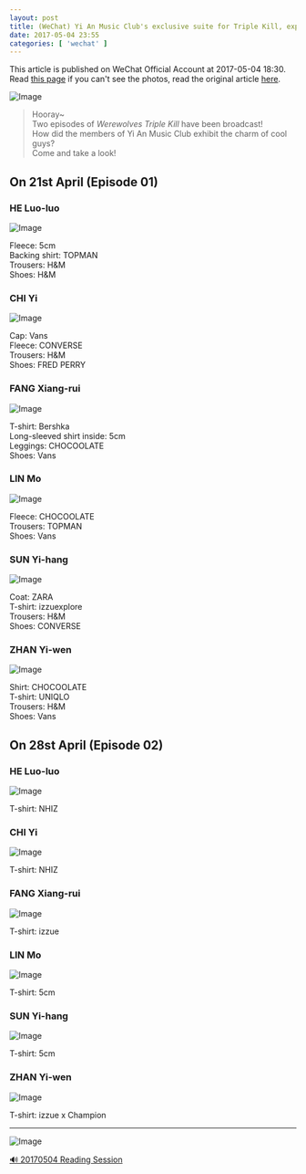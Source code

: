 ```yaml
---
layout: post
title: (WeChat) Yi An Music Club's exclusive suite for Triple Kill, expressing the charm of logic
date: 2017-05-04 23:55
categories: [ 'wechat' ]
---
```


This article is published on WeChat Official Account at 2017-05-04 18:30. Read [this page](https://github.com/Quadrifolium/originalplan/blob/gh-pages/_posts/WeChat/2017-05-04-WeChat-Original-Plan.md) if you can't see the photos, read the original article [here](https://mp.weixin.qq.com/s/uzLwIvTAQBfCgwu9Iy1a4Q).

<!-- more -->

![Image](http://mmbiz.qpic.cn/mmbiz_jpg/XOMVurd7hjQUTL2IHkVYzDwen6dAmM7FrbLbnuaMca93lBCia4q2nibD0CianYoEnA1XzfD9NM0pLod1JBmTiaCBRw/640)

> Hooray~  
> Two episodes of *Werewolves Triple Kill* have been broadcast!  
> How did the members of Yi An Music Club exhibit the charm of cool guys?  
> Come and take a look!

## On 21st April (Episode 01)

### HE Luo-luo

![Image](http://mmbiz.qpic.cn/mmbiz_png/XOMVurd7hjRAp9hyZylolkusmRFLgyurDib8l8HsonQMKA1iaB6cvy00em2LPKg0U28p1aEZCXTrYXUHRhzswVnQ/0)

Fleece: 5cm  
Backing shirt: TOPMAN  
Trousers: H&M  
Shoes: H&M

### CHI Yi

![Image](http://mmbiz.qpic.cn/mmbiz_png/XOMVurd7hjRAp9hyZylolkusmRFLgyurMJ98SFbUsjrnMphlIosMUzm69gYOUnciaSeH1D6an0IjcxwibRZiac23A/0)

Cap: Vans  
Fleece: CONVERSE  
Trousers: H&M  
Shoes: FRED PERRY

### FANG Xiang-rui

![Image](http://mmbiz.qpic.cn/mmbiz_png/XOMVurd7hjRAp9hyZylolkusmRFLgyuruvhGwicf9AbrvPKOCO7yKr3elsXeMxquTyOMv7u2HUXQYYXjKGJAdVQ/0)

T-shirt: Bershka  
Long-sleeved shirt inside: 5cm  
Leggings: CHOCOOLATE  
Shoes: Vans

### LIN Mo

![Image](http://mmbiz.qpic.cn/mmbiz_png/XOMVurd7hjRAp9hyZylolkusmRFLgyurlTZNKFRW73kgAeckquVwEMEkibiaHFqvSJ3T40CBoarSPibbKKnwL9LQw/0)

Fleece: CHOCOOLATE  
Trousers: TOPMAN  
Shoes: Vans

### SUN Yi-hang

![Image](http://mmbiz.qpic.cn/mmbiz_png/XOMVurd7hjRAp9hyZylolkusmRFLgyurUbH6Mx8Fm1RMr1icbfbsCLqDcySm74b1uicP2ibKe7zOGUDRynnp1ZvOw/0)

Coat: ZARA  
T-shirt: izzuexplore  
Trousers: H&M  
Shoes: CONVERSE

### ZHAN Yi-wen

![Image](http://mmbiz.qpic.cn/mmbiz_png/XOMVurd7hjRAp9hyZylolkusmRFLgyurgpHMULJPbzfPTTk2uMMontbmPFOtvwyKVAicmycz06War0Xl4mBKibbg/0)

Shirt: CHOCOOLATE  
T-shirt: UNIQLO  
Trousers: H&M  
Shoes: Vans

## On 28st April (Episode 02)

### HE Luo-luo

![Image](http://mmbiz.qpic.cn/mmbiz_png/XOMVurd7hjRAp9hyZylolkusmRFLgyuranXJtbYwmu1u7FhPjXyV0nUYmr9RABmiau5adlfKMAAhDxPL17OzjTw/0)

T-shirt: NHIZ

### CHI Yi

![Image](http://mmbiz.qpic.cn/mmbiz_png/XOMVurd7hjRAp9hyZylolkusmRFLgyur60umo6Jggn1katrbUa9yz8bvtLTaABKTeU06U3MibApuupToeWNTicNQ/0)

T-shirt: NHIZ

### FANG Xiang-rui

![Image](http://mmbiz.qpic.cn/mmbiz_png/XOMVurd7hjRAp9hyZylolkusmRFLgyurItjjmI4sflHMhSf5bicrwbuxMv7HLfbfGggHloO3n8awaniaNes2FW3A/0)

T-shirt: izzue

### LIN Mo

![Image](http://mmbiz.qpic.cn/mmbiz_png/XOMVurd7hjRAp9hyZylolkusmRFLgyurbqcwwnWkPfbRCMM03iaYHqQJU06AvgDRsEIFqfQCY9xR8FJfhoMvrHw/0)

T-shirt: 5cm

### SUN Yi-hang

![Image](http://mmbiz.qpic.cn/mmbiz_png/XOMVurd7hjRAp9hyZylolkusmRFLgyur3C3Dem4JkYiaED2FleEOsjKPPR4WmEyjQgXothWib81b4z9qGNCricxcg/0)

T-shirt: 5cm

### ZHAN Yi-wen

![Image](http://mmbiz.qpic.cn/mmbiz_png/XOMVurd7hjRAp9hyZylolkusmRFLgyurhQSOpIalNELUCFQttkCsh64OhdvIM7DU2FpBCicg4OSQEwlvyd29Ysg/0)

T-shirt: izzue x Champion

---

![Image](http://mmbiz.qpic.cn/mmbiz_jpg/XOMVurd7hjRAp9hyZylolkusmRFLgyurNAV69bCDLOCJO1VFrKPibe8lnYzbN2ZmeY1iaPRnZb278nhdTYsGARQA/640)

[🔊 20170504 Reading Session](http://audio.xmcdn.com/group26/M09/EE/94/wKgJRlkJ0mKw25PlAA_WohPTf1c646.m4a)
